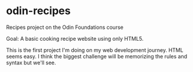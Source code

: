 # odin-recipes
Recipes project on the Odin Foundations course

Goal: A basic cooking recipe website using only HTML5.

This is the first project I'm doing on my web development journey. HTML seems easy. I think the biggest challenge will be memorizing the rules and syntax but we'll see.
